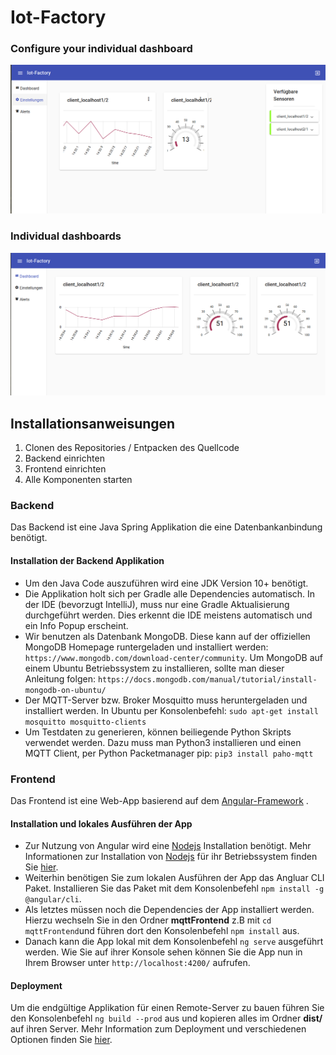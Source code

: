 # Iot-Factory

### Configure your individual dashboard
![Alt text](demo/settings.png?raw=true "Configure your individual dashboard")

### Individual dashboards
![Alt text](demo/dashboard.png?raw=true "Individual dashboard")

## Installationsanweisungen

 1. Clonen des Repositories / Entpacken des Quellcode
 2. Backend einrichten
 3. Frontend einrichten
 4.  Alle Komponenten starten

### Backend
Das Backend ist eine Java Spring Applikation die eine Datenbankanbindung benötigt. 

#### Installation der Backend Applikation
 - Um den Java Code auszuführen wird eine JDK Version 10+ benötigt.
 - Die Applikation holt sich per Gradle alle Dependencies automatisch. In der IDE (bevorzugt IntelliJ), muss nur eine Gradle Aktualisierung durchgeführt werden. Dies erkennt die IDE meistens automatisch und ein Info Popup erscheint. 
 - Wir benutzen als Datenbank MongoDB. Diese kann auf der offiziellen MongoDB Homepage runtergeladen und installiert werden: `https://www.mongodb.com/download-center/community`. Um MongoDB auf einem Ubuntu Betriebssystem zu installieren, sollte man dieser Anleitung folgen: `https://docs.mongodb.com/manual/tutorial/install-mongodb-on-ubuntu/`
 - Der MQTT-Server bzw. Broker Mosquitto muss heruntergeladen und installiert werden. In Ubuntu per Konsolenbefehl: `sudo apt-get install mosquitto mosquitto-clients`
 - Um Testdaten zu generieren, können beiliegende Python Skripts verwendet werden. Dazu muss man Python3 installieren und einen MQTT Client, per Python Packetmanager pip: `pip3 install paho-mqtt`
 
### Frontend
Das Frontend ist eine Web-App basierend auf dem [Angular-Framework](https://angular.io/) . 

#### Installation und lokales Ausführen der App
 - Zur Nutzung von Angular wird eine [Nodejs](https://nodejs.org/) Installation benötigt. Mehr Informationen zur Installation von [Nodejs](https://nodejs.org/) für ihr Betriebssystem finden Sie [hier](https://nodejs.org/en/download/).
 - Weiterhin benötigen Sie zum lokalen Ausführen der App das Angluar CLI Paket. Installieren Sie das Paket mit dem Konsolenbefehl `npm install -g @angular/cli`.
 - Als letztes müssen noch die Dependencies der App installiert werden. Hierzu wechseln Sie in den Ordner **mqttFrontend** z.B mit `cd mqttFrontend`und führen dort den Konsolenbefehl `npm install` aus.
 - Danach kann die App lokal mit dem Konsolenbefehl `ng serve` ausgeführt werden. Wie Sie auf ihrer Konsole sehen können Sie die App nun in Ihrem Browser unter `http://localhost:4200/` aufrufen.

#### Deployment
Um die endgültige Applikation für einen Remote-Server zu bauen führen Sie den Konsolenbefehl `ng build --prod` aus und kopieren alles im Ordner **dist/** auf ihren Server. Mehr Information zum Deployment und verschiedenen Optionen finden Sie [hier](https://angular.io/guide/deployment).
